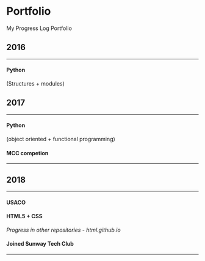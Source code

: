 # Portfolio
My Progress Log Portfolio  
  
## 2016
---
#### Python 
(Structures + modules)
  
  
  
## 2017
---
#### Python 
(object oriented + functional programming)  
#### MCC competion  
---

## 2018
---
#### USACO  
#### HTML5 + CSS 
_Progress in other repositories - html.github.io_  
#### Joined Sunway Tech Club  
---
